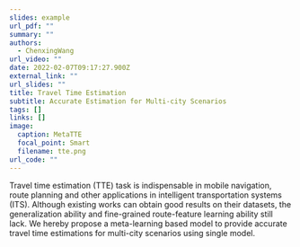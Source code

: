 ```yaml
---
slides: example
url_pdf: ""
summary: ""
authors:
  - ChenxingWang
url_video: ""
date: 2022-02-07T09:17:27.900Z
external_link: ""
url_slides: ""
title: Travel Time Estimation
subtitle: Accurate Estimation for Multi-city Scenarios
tags: []
links: []
image:
  caption: MetaTTE
  focal_point: Smart
  filename: tte.png
url_code: ""
---
```

Travel time estimation (TTE) task is indispensable in mobile navigation, route planning and other applications in intelligent transportation systems (ITS). Although existing works can obtain good results on their datasets, the generalization ability and fine-grained route-feature learning ability still lack. We hereby propose a meta-learning based model to provide accurate travel time estimations for multi-city scenarios using single model.